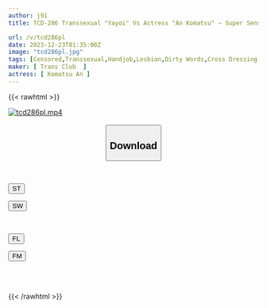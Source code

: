 ```yaml
---
author: j91
title: TCD-286 Transsexual "Yayoi" Vs Actress "An Komatsu" ~ Super Sensitive Clitoris ○port Inserted Into Her Pussy For The First Time And Creampie! Furthermore, Her Anal Pussy Is Made To Cum By An Komatsu And She Cums In Agony! ! ~

url: /v/tcd286pl
date: 2023-12-23T01:35:00Z
image: "tcd286pl.jpg"
tags: [Censored,Transsexual,Handjob,Lesbian,Dirty Words,Cross Dressing	 ]
maker: [ Trans Club  ]
actress: [ Komatsu An ]
---
```



{{< rawhtml >}}

<div class="video" data-videoid="Lky0A4be4oFvwR">
    <a href="javascript:;">
        <img src="/v/tcd286pl/tcd286pl.jpg" width="WIDTH" height="HEIGHT" alt="tcd286pl.mp4" loading="lazy">
    </a>
</div>

<script type="text/javascript" src="https://j91.asia/asset/on-demand-st.js"></script>

<br>
  <link rel="stylesheet" href="https://j91.asia/asset/bs5.css">
  
  <center>
  <button class="btn btn-primary" type="button" data-bs-toggle="collapse" data-bs-target=".multi-collapse" aria-expanded="false" aria-controls="multiCollapseExample1 multiCollapseExample2"><h2>Download</h2></button></center>
</p>
<div class="row">
  <div class="col">
    <div class="collapse multi-collapse" id="multiCollapseExample1">
      <div class="card card-body">
	      	      <br>
<div class="buttons">  
<p><a href="https://streamtape.to/v/Lky0A4be4oFvwR" target="_blank"><button class="btn-hover color-3"><i class="fa fa-download"></i> ST</button></a></p>
<p><a href="https://flaswish.com/jcq36py0vcaj" target="_blank"><button class="btn-hover color-2"><i class="fa fa-download"></i> SW</button></a></p></div>
    </div>
  </div>
</div>
  <div class="col">
    <div class="collapse multi-collapse" id="multiCollapseExample2">
      <div class="card card-body">
	      <br>
<div class="buttons">
<p><a href="javascript:;" target="_blank"><button class="btn-hover color-9"><i class="fa fa-download"></i> FL</button></a></p>
<p><a href="javascript:;" target="_blank"><button class="btn-hover color-8"><i class="fa fa-download"></i> FM</button></a></p></div>
<br><br>
      </div>
    </div>
  </div>
</div>

{{< /rawhtml >}}